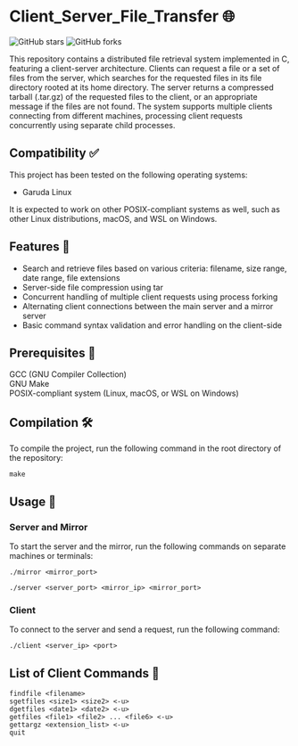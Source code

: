 # Client_Server_File_Transfer 🌐

![GitHub stars](https://img.shields.io/github/stars/Harshpatel6498/Client_Server_File_Transfer?style=flat-square)
![GitHub forks](https://img.shields.io/github/forks/Harshpatel6498/Client_Server_File_Transfer?style=flat-square)

This repository contains a distributed file retrieval system implemented in C, featuring a client-server architecture. Clients can request a file or a set of files from the server, which searches for the requested files in its file directory rooted at its home directory. The server returns a compressed tarball (.tar.gz) of the requested files to the client, or an appropriate message if the files are not found. The system supports multiple clients connecting from different machines, processing client requests concurrently using separate child processes.

## Compatibility ✅

This project has been tested on the following operating systems:

- Garuda Linux

It is expected to work on other POSIX-compliant systems as well, such as other Linux distributions, macOS, and WSL on Windows.

## Features 🌟

- Search and retrieve files based on various criteria: filename, size range, date range, file extensions
- Server-side file compression using tar
- Concurrent handling of multiple client requests using process forking
- Alternating client connections between the main server and a mirror server
- Basic command syntax validation and error handling on the client-side

## Prerequisites 🔧

GCC (GNU Compiler Collection)
<br>
GNU Make
<br>
POSIX-compliant system (Linux, macOS, or WSL on Windows)

## Compilation 🛠
To compile the project, run the following command in the root directory of the repository:
````
make
````

## Usage 🚀
### Server and Mirror
To start the server and the mirror, run the following commands on separate machines or terminals:
````
./mirror <mirror_port>
````
````
./server <server_port> <mirror_ip> <mirror_port>
````
### Client
To connect to the server and send a request, run the following command:
````
./client <server_ip> <port>

````


## List of Client Commands 📜
````
findfile <filename>
sgetfiles <size1> <size2> <-u>
dgetfiles <date1> <date2> <-u>
getfiles <file1> <file2> ... <file6> <-u>
gettargz <extension_list> <-u>
quit
````
